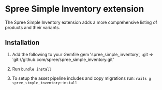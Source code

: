 # Spree Simple Inventory extension

The Spree Simple Inventory extension adds a more comprehensive listing of 
products and their variants.

## Installation

1. Add the following to your Gemfile
  gem 'spree\_simple\_inventory', :git => 'git://github.com/spree/spree\_simple\_inventory.git'

2. Run `bundle install`

3. To setup the asset pipeline includes and copy migrations run: `rails g spree_simple_inventory:install`


